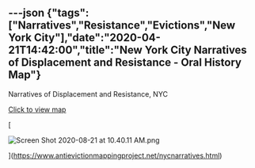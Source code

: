 ---json
{"tags":["Narratives","Resistance","Evictions","New York City"],"date":"2020-04-21T14:42:00","title":"New York City Narratives of Displacement and Resistance - Oral History Map"}
---

Narratives of Displacement and Resistance, NYC

[Click to view map](https://www.antievictionmappingproject.net/nycnarratives.html)

[

![Screen Shot 2020-08-21 at 10.40.11 AM.png](/assets/uploads/Screen+Shot+2020-08-21+at+10.40.11+AM.png)

](https://www.antievictionmappingproject.net/nycnarratives.html)